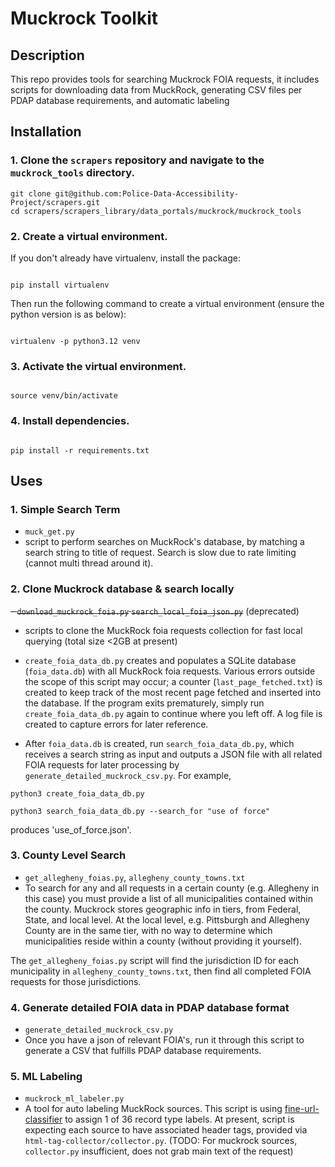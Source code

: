 # Muckrock Toolkit

## Description

This repo provides tools for searching Muckrock FOIA requests, it includes scripts for downloading data from MuckRock, generating CSV files per PDAP database requirements, and automatic labeling

## Installation

### 1. Clone the `scrapers` repository and navigate to the `muckrock_tools` directory.

```
git clone git@github.com:Police-Data-Accessibility-Project/scrapers.git
cd scrapers/scrapers_library/data_portals/muckrock/muckrock_tools
```

### 2. Create a virtual environment.

If you don't already have virtualenv, install the package:

```

pip install virtualenv

```

Then run the following command to create a virtual environment (ensure the python version is as below):

```

virtualenv -p python3.12 venv

```

### 3. Activate the virtual environment.

```

source venv/bin/activate

```

### 4. Install dependencies.

```

pip install -r requirements.txt

```

## Uses

### 1. Simple Search Term

- `muck_get.py`
- script to perform searches on MuckRock's database, by matching a search string to title of request. Search is slow due to rate limiting (cannot multi thread around it).

### 2. Clone Muckrock database & search locally

~~- `download_muckrock_foia.py` `search_local_foia_json.py`~~ (deprecated)

- scripts to clone the MuckRock foia requests collection for fast local querying (total size <2GB at present)

- `create_foia_data_db.py` creates and populates a SQLite database (`foia_data.db`) with all MuckRock foia requests. Various errors outside the scope of this script may occur; a counter (`last_page_fetched.txt`) is created to keep track of the most recent page fetched and inserted into the database. If the program exits prematurely, simply run `create_foia_data_db.py` again to continue where you left off. A log file is created to capture errors for later reference.

- After `foia_data.db` is created, run `search_foia_data_db.py`, which receives a search string as input and outputs a JSON file with all related FOIA requests for later processing by `generate_detailed_muckrock_csv.py`. For example,

```
python3 create_foia_data_db.py

python3 search_foia_data_db.py --search_for "use of force"
```

produces 'use_of_force.json'.

### 3. County Level Search

- `get_allegheny_foias.py`, `allegheny_county_towns.txt`
- To search for any and all requests in a certain county (e.g. Allegheny in this case) you must provide a list of all municipalities contained within the county. Muckrock stores geographic info in tiers, from Federal, State, and local level. At the local level, e.g. Pittsburgh and Allegheny County are in the same tier, with no way to determine which municipalities reside within a county (without providing it yourself).

The `get_allegheny_foias.py` script will find the jurisdiction ID for each municipality in `allegheny_county_towns.txt`, then find all completed FOIA requests for those jurisdictions.

### 4. Generate detailed FOIA data in PDAP database format

- `generate_detailed_muckrock_csv.py`
- Once you have a json of relevant FOIA's, run it through this script to generate a CSV that fulfills PDAP database requirements.

### 5. ML Labeling

- `muckrock_ml_labeler.py`
- A tool for auto labeling MuckRock sources. This script is using [fine-url-classifier](https://huggingface.co/PDAP/fine-url-classifier) to assign 1 of 36 record type labels. At present, script is expecting each source to have associated header tags, provided via `html-tag-collector/collector.py`. (TODO: For muckrock sources, `collector.py` insufficient, does not grab main text of the request)

